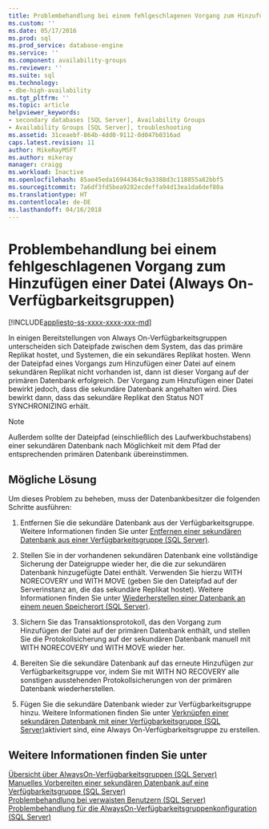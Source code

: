 ```yaml
---
title: Problembehandlung bei einem fehlgeschlagenen Vorgang zum Hinzufügen einer Datei (Always On-Verfügbarkeitsgruppen) | Microsoft-Dokumentation
ms.custom: ''
ms.date: 05/17/2016
ms.prod: sql
ms.prod_service: database-engine
ms.service: ''
ms.component: availability-groups
ms.reviewer: ''
ms.suite: sql
ms.technology:
- dbe-high-availability
ms.tgt_pltfrm: ''
ms.topic: article
helpviewer_keywords:
- secondary databases [SQL Server], Availability Groups
- Availability Groups [SQL Server], troubleshooting
ms.assetid: 31ceaebf-864b-4dd0-9112-0d047b0316ad
caps.latest.revision: 11
author: MikeRayMSFT
ms.author: mikeray
manager: craigg
ms.workload: Inactive
ms.openlocfilehash: 85ae45eda16944364c9a3388d3c118855a82bbf5
ms.sourcegitcommit: 7a6df3fd5bea9282ecdeffa94d13ea1da6def80a
ms.translationtype: HT
ms.contentlocale: de-DE
ms.lasthandoff: 04/16/2018
---
```

# <a name="troubleshoot-a-failed-add-file-operation-always-on-availability-groups"></a>Problembehandlung bei einem fehlgeschlagenen Vorgang zum Hinzufügen einer Datei (Always On-Verfügbarkeitsgruppen)
[!INCLUDE[appliesto-ss-xxxx-xxxx-xxx-md](../../../includes/appliesto-ss-xxxx-xxxx-xxx-md.md)]

  In einigen Bereitstellungen von Always On-Verfügbarkeitsgruppen unterscheiden sich Dateipfade zwischen dem System, das das primäre Replikat hostet, und Systemen, die ein sekundäres Replikat hosten. Wenn der Dateipfad eines Vorgangs zum Hinzufügen einer Datei auf einem sekundären Replikat nicht vorhanden ist, dann ist dieser Vorgang auf der primären Datenbank erfolgreich. Der Vorgang zum Hinzufügen einer Datei bewirkt jedoch, dass die sekundäre Datenbank angehalten wird. Dies bewirkt dann, dass das sekundäre Replikat den Status NOT SYNCHRONIZING erhält.  
  
> [!NOTE]  
>  Außerdem sollte der Dateipfad (einschließlich des Laufwerkbuchstabens) einer sekundären Datenbank nach Möglichkeit mit dem Pfad der entsprechenden primären Datenbank übereinstimmen.  
  
## <a name="problem-resolution"></a>Mögliche Lösung  
 Um dieses Problem zu beheben, muss der Datenbankbesitzer die folgenden Schritte ausführen:  
  
1.  Entfernen Sie die sekundäre Datenbank aus der Verfügbarkeitsgruppe. Weitere Informationen finden Sie unter [Entfernen einer sekundären Datenbank aus einer Verfügbarkeitsgruppe &#40;SQL Server&#41;](../../../database-engine/availability-groups/windows/remove-a-secondary-database-from-an-availability-group-sql-server.md).  
  
2.  Stellen Sie in der vorhandenen sekundären Datenbank eine vollständige Sicherung der Dateigruppe wieder her, die die zur sekundären Datenbank hinzugefügte Datei enthält. Verwenden Sie hierzu WITH NORECOVERY und WITH MOVE (geben Sie den Dateipfad auf der Serverinstanz an, die das sekundäre Replikat hostet). Weitere Informationen finden Sie unter [Wiederherstellen einer Datenbank an einem neuen Speicherort &#40;SQL Server&#41;](../../../relational-databases/backup-restore/restore-a-database-to-a-new-location-sql-server.md).  
  
3.  Sichern Sie das Transaktionsprotokoll, das den Vorgang zum Hinzufügen der Datei auf der primären Datenbank enthält, und stellen Sie die Protokollsicherung auf der sekundären Datenbank manuell mit WITH NORECOVERY und WITH MOVE wieder her.  
  
4.  Bereiten Sie die sekundäre Datenbank auf das erneute Hinzufügen zur Verfügbarkeitsgruppe vor, indem Sie mit WITH NO RECOVERY alle sonstigen ausstehenden Protokollsicherungen von der primären Datenbank wiederherstellen.  
  
5.  Fügen Sie die sekundäre Datenbank wieder zur Verfügbarkeitsgruppe hinzu. Weitere Informationen finden Sie unter [Verknüpfen einer sekundären Datenbank mit einer Verfügbarkeitsgruppe &#40;SQL Server&#41;](../../../database-engine/availability-groups/windows/join-a-secondary-database-to-an-availability-group-sql-server.md)aktiviert sind, eine Always On-Verfügbarkeitsgruppe zu erstellen.  
  
## <a name="see-also"></a>Weitere Informationen finden Sie unter  
 [Übersicht über AlwaysOn-Verfügbarkeitsgruppen &#40;SQL Server&#41;](../../../database-engine/availability-groups/windows/overview-of-always-on-availability-groups-sql-server.md)   
 [Manuelles Vorbereiten einer sekundären Datenbank auf eine Verfügbarkeitsgruppe (SQL Server)](../../../database-engine/availability-groups/windows/manually-prepare-a-secondary-database-for-an-availability-group-sql-server.md)   
 [Problembehandlung bei verwaisten Benutzern &#40;SQL Server&#41;](../../../sql-server/failover-clusters/troubleshoot-orphaned-users-sql-server.md)   
 [Problembehandlung für die AlwaysOn-Verfügbarkeitsgruppenkonfiguration &#40;SQL Server&#41;](../../../database-engine/availability-groups/windows/troubleshoot-always-on-availability-groups-configuration-sql-server.md)
